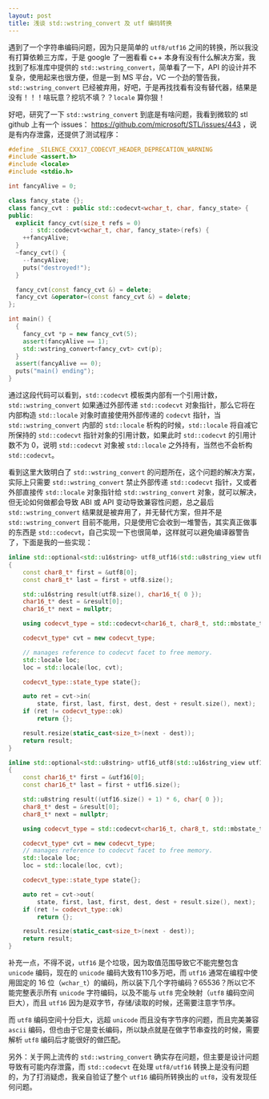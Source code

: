 ```yaml
---
layout: post
title: 浅谈 std::wstring_convert 及 utf 编码转换
---
```


遇到了一个字符串编码问题，因为只是简单的 `utf8/utf16` 之间的转换，所以我没有打算依赖三方库，于是 google 了一圈看看 c++ 本身有没有什么解决方案，我找到了标准库中提供的 `std::wstring_convert`，简单看了一下，API 的设计并不复杂，使用起来也很方便，但是一到 MS 平台，VC 一个劲的警告我， `std::wstring_convert` 已经被弃用，好吧，于是再找找看有没有替代器，结果是没有！！！啥玩意？挖坑不填？？`locale` 算你狠！

好吧，研究了一下 `std::wstring_convert` 到底是有啥问题，我看到微软的 stl github 上有一个 issues： https://github.com/microsoft/STL/issues/443 ，说是有内存泄露，还提供了测试程序：
```c++
#define _SILENCE_CXX17_CODECVT_HEADER_DEPRECATION_WARNING
#include <assert.h>
#include <locale>
#include <stdio.h>

int fancyAlive = 0;

class fancy_state {};
class fancy_cvt : public std::codecvt<wchar_t, char, fancy_state> {
public:
  explicit fancy_cvt(size_t refs = 0)
      : std::codecvt<wchar_t, char, fancy_state>(refs) {
    ++fancyAlive;
  }
  ~fancy_cvt() {
    --fancyAlive;
    puts("destroyed!");
  }

  fancy_cvt(const fancy_cvt &) = delete;
  fancy_cvt &operator=(const fancy_cvt &) = delete;
};

int main() {
  {
    fancy_cvt *p = new fancy_cvt(5);
    assert(fancyAlive == 1);
    std::wstring_convert<fancy_cvt> cvt(p);
  }
  assert(fancyAlive == 0);
  puts("main() ending");
}
```
通过这段代码可以看到，`std::codecvt` 模板类内部有一个引用计数，`std::wstring_convert` 如果通过外部传递 `std::codecvt` 对象指针，那么它将在内部构造 `std::locale` 对象时直接使用外部传递的 `codecvt` 指针，当 `std::wstring_convert` 内部的 `std::locale` 析构的时候，`std::locale` 将自减它所保持的 `std::codecvt` 指针对象的引用计数，如果此时 `std::codecvt` 的引用计数不为 0，说明 `std::codecvt` 对象被 `std::locale` 之外持有，当然也不会析构 `std::codecvt`。

看到这里大致明白了 `std::wstring_convert` 的问题所在，这个问题的解决方案，实际上只需要 `std::wstring_convert` 禁止外部传递 `std::codecvt` 指针，又或者外部直接传 `std::locale` 对象指针给 `std::wstring_convert` 对象，就可以解决，但无论如何做都会导致 ABI 或 API 变动导致兼容性问题，总之最后 `std::wstring_convert` 结果就是被弃用了，并无替代方案，但并不是 `std::wstring_convert` 目前不能用，只是使用它会收到一堆警告，其实真正做事的东西是 `std::codecvt`，自己实现一下也很简单，这样就可以避免编译器警告了，下面是我的一些实现：
```c++
inline std::optional<std::u16string> utf8_utf16(std::u8string_view utf8)
{
	const char8_t* first = &utf8[0];
	const char8_t* last = first + utf8.size();

	std::u16string result(utf8.size(), char16_t{ 0 });
	char16_t* dest = &result[0];
	char16_t* next = nullptr;

	using codecvt_type = std::codecvt<char16_t, char8_t, std::mbstate_t>;

	codecvt_type* cvt = new codecvt_type;

	// manages reference to codecvt facet to free memory.
	std::locale loc;
	loc = std::locale(loc, cvt);

	codecvt_type::state_type state{};

	auto ret = cvt->in(
		state, first, last, first, dest, dest + result.size(), next);
	if (ret != codecvt_type::ok)
		return {};

	result.resize(static_cast<size_t>(next - dest));
	return result;
}

inline std::optional<std::u8string> utf16_utf8(std::u16string_view utf16)
{
	const char16_t* first = &utf16[0];
	const char16_t* last = first + utf16.size();

	std::u8string result((utf16.size() + 1) * 6, char{ 0 });
	char8_t* dest = &result[0];
	char8_t* next = nullptr;

	using codecvt_type = std::codecvt<char16_t, char8_t, std::mbstate_t>;

	codecvt_type* cvt = new codecvt_type;
	// manages reference to codecvt facet to free memory.
	std::locale loc;
	loc = std::locale(loc, cvt);

	codecvt_type::state_type state{};

	auto ret = cvt->out(
		state, first, last, first, dest, dest + result.size(), next);
	if (ret != codecvt_type::ok)
		return {};

	result.resize(static_cast<size_t>(next - dest));
	return result;
}
```
补充一点，不得不说，`utf16` 是个垃圾，因为取值范围导致它不能完整包含 `unicode` 编码，现在的 `unicode` 编码大致有110多万吧，而 `utf16` 通常在编程中使用固定的 16 位（`wchar_t`）的编码，所以装下几个字符编码？65536？所以它不能完整表示所有 `unicode` 字符编码，以及不能与 `utf8` 完全映射（`utf8` 编码空间巨大），而且 `utf16` 因为是双字节，存储/读取的时候，还需要注意字节序。

而 `utf8` 编码空间十分巨大，远超 `unicode` 而且没有字节序的问题，而且完美兼容 `ascii` 编码，但也由于它是变长编码，所以缺点就是在做字节串查找的时候，需要解析 `utf8` 编码后才能很好的做匹配。

另外：关于网上流传的 `std::wstring_convert` 确实存在问题，但主要是设计问题导致有可能内存泄露，而 `std::codecvt` 在处理 `utf8/utf16` 转换上是没有问题的，为了打消疑虑，我亲自验证了整个 `utf16` 编码所转换出的 `utf8`，没有发现任何问题。

